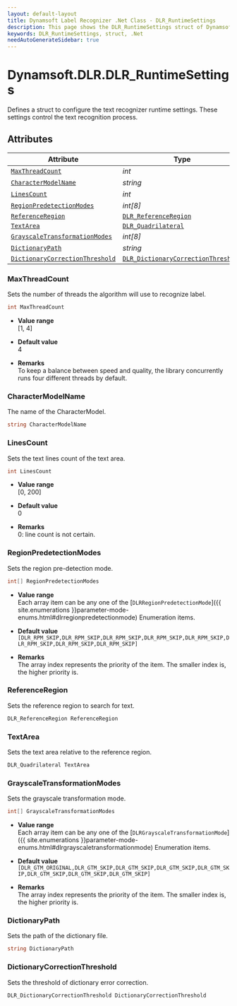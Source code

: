 ```yaml
---
layout: default-layout
title: Dynamsoft Label Recognizer .Net Class - DLR_RuntimeSettings
description: This page shows the DLR_RuntimeSettings struct of Dynamsoft Label Recognizer for .Net Language.
keywords: DLR_RuntimeSettings, struct, .Net
needAutoGenerateSidebar: true
---
```



# Dynamsoft.DLR.DLR_RuntimeSettings
Defines a struct to configure the text recognizer runtime settings. These settings control the text recognition process.
  

## Attributes
  
| Attribute | Type |
|---------- | ---- |
| [`MaxThreadCount`](#maxthreadcount) | *int* |
| [`CharacterModelName`](#charactermodelname) | *string* |
| [`LinesCount`](#linescount) | *int* |
| [`RegionPredetectionModes`](#regionpredetectionmodes) | *int\[8\]* |
| [`ReferenceRegion`](#referenceregion) | [`DLR_ReferenceRegion`](dlr-reference-region.md) |
| [`TextArea`](#textarea) | [`DLR_Quadrilateral`](dlr-quadrilateral.md) |
| [`GrayscaleTransformationModes`](#grayscaletransformationmodes) | *int\[8\]* |
| [`DictionaryPath`](#dictionarypath) | *string* |
| [`DictionaryCorrectionThreshold`](#dictionarycorrectionthreshold) | [`DLR_DictionaryCorrectionThreshold`](dlr-dictionary-correction-threshold.md) |

### MaxThreadCount
Sets the number of threads the algorithm will use to recognize label.
```csharp
int MaxThreadCount
```
- **Value range**   
    [1, 4]
      
- **Default value**   
    4
    
- **Remarks**   
    To keep a balance between speed and quality, the library concurrently runs four different threads by default.

### CharacterModelName
The name of the CharacterModel.
```csharp
string CharacterModelName
```

### LinesCount
Sets the text lines count of the text area.
```csharp
int LinesCount
```
- **Value range**   
    [0, 200]
      
- **Default value**   
    0
    
- **Remarks**   
    0: line count is not certain.


### RegionPredetectionModes
Sets the region pre-detection mode.
```csharp
int[] RegionPredetectionModes
```
- **Value range**   
    Each array item can be any one of the [`DLRRegionPredetectionMode`]({{ site.enumerations }}parameter-mode-enums.html#dlrregionpredetectionmode) Enumeration items.
      
- **Default value**   
    `[DLR_RPM_SKIP,DLR_RPM_SKIP,DLR_RPM_SKIP,DLR_RPM_SKIP,DLR_RPM_SKIP,DLR_RPM_SKIP,DLR_RPM_SKIP,DLR_RPM_SKIP]`
    
- **Remarks**   
    The array index represents the priority of the item. The smaller index is, the higher priority is.


### ReferenceRegion
Sets the reference region to search for text.
```csharp
DLR_ReferenceRegion ReferenceRegion
```

### TextArea
Sets the text area relative to the reference region.
```csharp
DLR_Quadrilateral TextArea
```

### GrayscaleTransformationModes
Sets the grayscale transformation mode.
```csharp
int[] GrayscaleTransformationModes
```
- **Value range**   
    Each array item can be any one of the [`DLRGrayscaleTransformationMode`]({{ site.enumerations }}parameter-mode-enums.html#dlrgrayscaletransformationmode) Enumeration items.
      
- **Default value**   
    `[DLR_GTM_ORIGINAL,DLR_GTM_SKIP,DLR_GTM_SKIP,DLR_GTM_SKIP,DLR_GTM_SKIP,DLR_GTM_SKIP,DLR_GTM_SKIP,DLR_GTM_SKIP]`
    
- **Remarks**   
    The array index represents the priority of the item. The smaller index is, the higher priority is.
  

### DictionaryPath
Sets the path of the dictionary file.
```csharp
string DictionaryPath
```

### DictionaryCorrectionThreshold
Sets the threshold of dictionary error correction.
```csharp
DLR_DictionaryCorrectionThreshold DictionaryCorrectionThreshold
```
